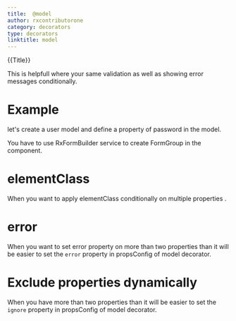 ```yaml
---
title:  @model
author: rxcontributorone
category: decorators
type: decorators
linktitle: model
---
```

<div class="title-bar top_title"><p>{{Title}}</p></div> <div class="title-bar"><p>This is helpfull where your same validation as well as showing error messages conditionally.</p></div>

# Example 
let's create a user model and define a property of password in the model.
<div component="app-code" key="model-add-model"></div> 

You have to use RxFormBuilder service to create FormGroup in the component.

<div component="app-code" key="model-add-component"></div> 
<div component="app-code" key="model-add-html"></div> 
<div component="app-example-runner" ref-component="app-model-add"></div>

# elementClass
When you want to apply elementClass conditionally on multiple properties .

<div component="app-code" key="model-element-model"></div> 
<div component="app-code" key="model-element-component"></div> 
<div component="app-code" key="model-element-html"></div> 
<div component="app-example-runner" ref-component="app-model-element" title="element with model" key="element"></div>

# error 
When you want to set error property on more than two properties than it will be easier to set the `error` property in propsConfig of model decorator.

<div component="app-code" key="model-error-model"></div> 
<div component="app-code" key="model-error-component"></div> 
<div component="app-code" key="model-error-html"></div> 
<div component="app-example-runner" ref-component="app-model-error" title="error with model" key="error"></div>

# Exclude properties dynamically
When you have more than two properties than it will be easier to set the `ignore` property in propsConfig of model decorator.

<div component="app-code" key="model-exclude-model"></div> 
<div component="app-code" key="model-exclude-component"></div> 
<div component="app-code" key="model-exclude-html"></div> 
<div component="app-example-runner" ref-component="app-model-exclude" title="exclude with model" key="exclude"></div>